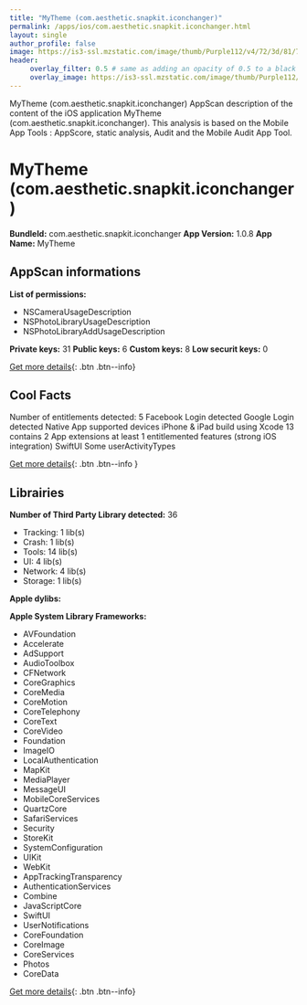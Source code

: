 ```yaml
---
title: "MyTheme (com.aesthetic.snapkit.iconchanger)"
permalink: /apps/ios/com.aesthetic.snapkit.iconchanger.html
layout: single
author_profile: false
image: https://is3-ssl.mzstatic.com/image/thumb/Purple112/v4/72/3d/81/723d8162-29f4-0dfb-a83d-d929aca5a971/AppIcon-1x_U007emarketing-0-10-0-85-220.png/512x512bb.jpg
header: 
     overlay_filter: 0.5 # same as adding an opacity of 0.5 to a black background
     overlay_image: https://is3-ssl.mzstatic.com/image/thumb/Purple112/v4/72/3d/81/723d8162-29f4-0dfb-a83d-d929aca5a971/AppIcon-1x_U007emarketing-0-10-0-85-220.png/512x512bb.jpg
---
```

MyTheme (com.aesthetic.snapkit.iconchanger) AppScan description of the content of the iOS application MyTheme (com.aesthetic.snapkit.iconchanger). This analysis is based on the Mobile App Tools : AppScore, static analysis, Audit and the Mobile Audit App Tool.

# MyTheme (com.aesthetic.snapkit.iconchanger)

**BundleId:** com.aesthetic.snapkit.iconchanger
**App Version:** 1.0.8
**App Name:** MyTheme


## AppScan informations 

**List of permissions:** 
- NSCameraUsageDescription
- NSPhotoLibraryUsageDescription
- NSPhotoLibraryAddUsageDescription
  
  
**Private keys:** 31
**Public keys:** 6
**Custom keys:** 8
**Low securit keys:** 0
  
[Get more details](/pricing.html){: .btn .btn--info}

## Cool Facts

Number of entitlements detected: 5
Facebook Login detected
Google Login detected
Native App
supported devices iPhone & iPad
build using Xcode 13
contains 2 App extensions
at least 1 entitlemented features (strong iOS integration)
SwiftUI
Some userActivityTypes
  
[Get more details](/pricing.html){: .btn .btn--info }

## Librairies 
**Number of Third Party Library detected:** 36
- Tracking: 1 lib(s)
- Crash: 1 lib(s)
- Tools: 14 lib(s)
- UI: 4 lib(s)
- Network: 4 lib(s)
- Storage: 1 lib(s)


**Apple dylibs:**


**Apple System Library Frameworks:**
- AVFoundation
- Accelerate
- AdSupport
- AudioToolbox
- CFNetwork
- CoreGraphics
- CoreMedia
- CoreMotion
- CoreTelephony
- CoreText
- CoreVideo
- Foundation
- ImageIO
- LocalAuthentication
- MapKit
- MediaPlayer
- MessageUI
- MobileCoreServices
- QuartzCore
- SafariServices
- Security
- StoreKit
- SystemConfiguration
- UIKit
- WebKit
- AppTrackingTransparency
- AuthenticationServices
- Combine
- JavaScriptCore
- SwiftUI
- UserNotifications
- CoreFoundation
- CoreImage
- CoreServices
- Photos
- CoreData


  
[Get more details](/pricing.html){: .btn .btn--info}

